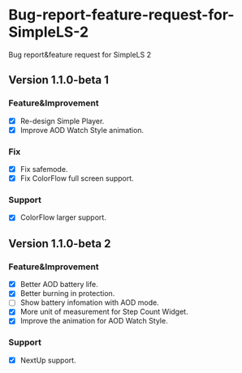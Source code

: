 # Bug-report-feature-request-for-SimpleLS-2
Bug report&amp;feature request for SimpleLS 2

## Version 1.1.0-beta 1
### Feature&amp;Improvement
- [x] Re-design Simple Player.
- [x] Improve AOD Watch Style animation.
### Fix
- [x] Fix safemode.
- [x] Fix ColorFlow full screen support.
### Support
- [x] ColorFlow larger support.

## Version 1.1.0-beta 2
### Feature&amp;Improvement
- [x] Better AOD battery life.
- [x] Better burning in protection.
- [ ] Show battery infomation with AOD mode.
- [x] More unit of measurement for Step Count Widget.
- [x] Improve the animation for AOD Watch Style.
### Support
- [x] NextUp support.
